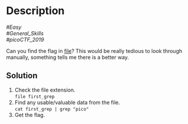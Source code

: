 # Description

_#Easy_<br>
_#General_Skills_<br>
_#picoCTF_2019_<br>

Can you find the flag in [file](First-Grep)? This would be really tedious to look through manually, something tells me there is a better way.

## Solution

1. Check the file extension.<br>
   `file first_grep`
2. Find any usable/valuable data from the file.<br>
   `cat first_grep | grep "pico"`
3. Get the flag.

